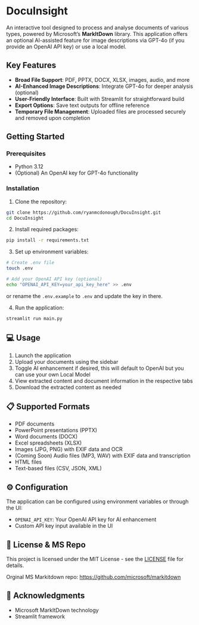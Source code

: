 # DocuInsight

An interactive tool designed to process and analyse documents of various types, powered by Microsoft’s **MarkItDown** library. This application offers an optional AI-assisted feature for image descriptions via GPT-4o (if you provide an OpenAI API key) or use a local model.

## Key Features

- **Broad File Support**: PDF, PPTX, DOCX, XLSX, images, audio, and more  
- **AI-Enhanced Image Descriptions**: Integrate GPT-4o for deeper analysis (optional)  
- **User-Friendly Interface**: Built with Streamlit for straightforward build  
- **Export Options**: Save text outputs for offline reference  
- **Temporary File Management**: Uploaded files are processed securely and removed upon completion  

## Getting Started

### Prerequisites

- Python 3.12  
- (Optional) An OpenAI key for GPT-4o functionality

### Installation

1. Clone the repository:
```bash
git clone https://github.com/ryanmcdonough/DocuInsight.git
cd DocuInsight
```

2. Install required packages:
```bash
pip install -r requirements.txt
```

3. Set up environment variables:
```bash
# Create .env file
touch .env

# Add your OpenAI API key (optional)
echo "OPENAI_API_KEY=your_api_key_here" >> .env
```

or rename the `.env.example` to `.env` and update the key in there.

4. Run the application:
```bash
streamlit run main.py
```

## 💻 Usage

1. Launch the application
2. Upload your documents using the sidebar
3. Toggle AI enhancement if desired, this will default to OpenAI but you can use your own Local Model
4. View extracted content and document information in the respective tabs
5. Download the extracted content as needed

## 📋 Supported Formats

- PDF documents
- PowerPoint presentations (PPTX)
- Word documents (DOCX)
- Excel spreadsheets (XLSX)
- Images (JPG, PNG) with EXIF data and OCR
- (Coming Soon) Audio files (MP3, WAV) with EXIF data and transcription
- HTML files
- Text-based files (CSV, JSON, XML)

## ⚙️ Configuration

The application can be configured using environment variables or through the UI:

- `OPENAI_API_KEY`: Your OpenAI API key for AI enhancement
- Custom API key input available in the UI


## 📝 License & MS Repo

This project is licensed under the MIT License - see the [LICENSE](LICENSE) file for details.

Orginal MS Markitdown repo: https://github.com/microsoft/markitdown

## 🙏 Acknowledgments

- Microsoft MarkItDown technology
- Streamlit framework
